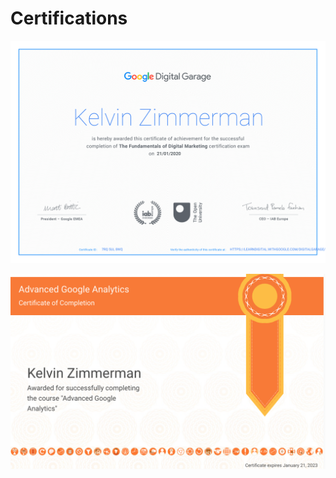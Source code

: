 # Certifications

![Google Fundamentals of Digital Marketing Cerficate](assets/images/google_fundamentals_of_digital_marketing_certificate-1.png)

![Advanced Google Analytics Cerficate](/assets/images/advance_google_analytics_cert.png)



